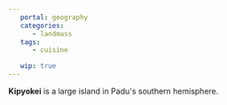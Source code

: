 ```yaml
---
   portal: geography
   categories:
      - landmass
   tags:
      - cuisine

   wip: true
---
```


**Kipyokei** is a large island in Padu's southern hemisphere.
